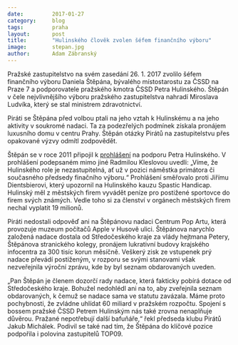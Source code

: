 ```yaml
---
date:         2017-01-27
category:     blog
tags:         praha
layout:       post
title:        "Hulinského člověk zvolen šéfem finančního výboru" 
image:        stepan.jpg
author:       Adam Zábranský
---
```


Pražské zastupitelstvo na svém zasedání 26. 1. 2017 zvolilo šéfem finančního výboru Daniela Štěpána, bývalého místostarostu za ČSSD na Praze 7 a podporovatele pražského kmotra ČSSD Petra Hulinského. Štěpán v čele nejvlivnějšího výboru pražského zastupitelstva nahradí Miroslava Ludvíka, který se stal ministrem zdravotnictví.

Piráti se Štěpána před volbou ptali na jeho vztah k Hulinskému a na jeho aktivity v soukromé nadaci. Ta za podezřelých podmínek získala pronájem luxusního domu v centru Prahy. Štěpán otázky Pirátů na zastupitelstvu přes opakované výzvy odmítl zodpovědět. 

Štěpán se v roce 2011 připojil k [prohlášení](http://ceskapozice.lidovky.cz/na-hulinskeho-nam-nesahat-s-pozdravem-clenove-statutarnich-organu-1df-/tema.aspx?c=A111128_113851_pozice_46250) na podporu Petra Hulinského. V prohlášení podepsaném mimo jiné Radmilou Kleslovou uvedli: „Víme, že Hulinského role je nezastupitelná, ať už v pozici náměstka primátora či současného předsedy finačního výboru.“ Prohlášení směřovalo proti Jiřímu Dientsbierovi, který upozornil na Hulinského kauzu Spastic Handicap. Hulinský měl z městských firem vyvádět peníze pro postižené sportovce do firem svých známých. Vedle toho si za členství v orgánech městských firem nechal vyplatit 19 milionů. 

Piráti nedostali odpověď ani na Štěpánovu nadaci Centrum Pop Artu, která provozuje muzeum počítačů Apple v Husově ulici. Štěpánova narychlo založená nadace dostala od Středočeského kraje za vlády hejtmana Petery, Štěpánova stranického kolegy, pronájem lukrativní budovy krajského infocentra za 300 tisíc korun měsíčně. Veškerý zisk ze vstupenek prý nadace převádí postiženým, v rozporu se svými stanovami však nezveřejnila výroční zprávu, kde by byl seznam obdarovaných uveden.

„Pan Štěpán je členem dozorčí rady nadace, která fakticky pobírá dotace od Středočeského kraje. Bohužel nedohlédl ani na to, aby zveřejnila seznam obdarovaných, k čemuž se nadace sama ve statutu zavázala. Máme proto pochybnosti, že zvládne uhlídat 60 miliard v pražském rozpočtu. Spojení s bossem pražské ČSSD Petrem Hulinským nás také zrovna nenaplňuje důvěrou. Pražané nepotřebují další bafuňáře,“ řekl předseda klubu Pirátů Jakub Michálek. Podivil se také nad tím, že Štěpána do klíčové pozice podpořila i polovina zastupitelů TOP09.
